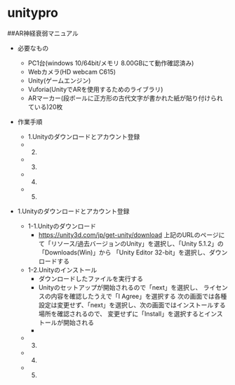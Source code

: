 # unitypro
##AR神経衰弱マニュアル
* 必要なもの
  * PC1台(windows 10/64bit/メモリ 8.00GBにて動作確認済み)
  * Webカメラ(HD webcam C615)
  * Unity(ゲームエンジン)
  * Vuforia(UnityでARを使用するためのライブラリ)
  * ARマーカー(段ボールに正方形の古代文字が書かれた紙が貼り付けられている)20枚

* 作業手順
  * 1.Unityのダウンロードとアカウント登録
  * 2.
  * 3.
  * 4.
  * 5.


* 1.Unityのダウンロードとアカウント登録
  * 1-1.Unityのダウンロード
    * https://unity3d.com/jp/get-unity/download
      上記のURLのページにて「リソース/過去バージョンのUnity」を選択し、「Unity 5.1.2」の「Downloads(Win)」から
      「Unity Editor 32-bit」を選択し、ダウンロードする
  * 1-2.Unityのインストール
    * ダウンロードしたファイルを実行する
    * Unityのセットアップが開始されるので「next」を選択し、
      ライセンスの内容を確認したうえで「I Agree」を選択する
      次の画面では各種設定は変更せず、「next」を選択し、次の画面ではインストールする場所を確認されるので、
      変更せずに「Install」を選択するとインストールが開始される
    * 
  * 3.
  * 4.
  * 5.
